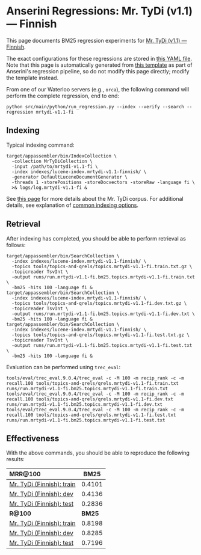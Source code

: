 # Anserini Regressions: Mr. TyDi (v1.1) &mdash; Finnish

This page documents BM25 regression experiments for [Mr. TyDi (v1.1) &mdash; Finnish](https://github.com/castorini/mr.tydi).

The exact configurations for these regressions are stored in [this YAML file](../src/main/resources/regression/mrtydi-v1.1-fi.yaml).
Note that this page is automatically generated from [this template](../src/main/resources/docgen/templates/mrtydi-v1.1-fi.template) as part of Anserini's regression pipeline, so do not modify this page directly; modify the template instead.

From one of our Waterloo servers (e.g., `orca`), the following command will perform the complete regression, end to end:

```
python src/main/python/run_regression.py --index --verify --search --regression mrtydi-v1.1-fi
```

## Indexing

Typical indexing command:

```
target/appassembler/bin/IndexCollection \
  -collection MrTyDiCollection \
  -input /path/to/mrtydi-v1.1-fi \
  -index indexes/lucene-index.mrtydi-v1.1-finnish/ \
  -generator DefaultLuceneDocumentGenerator \
  -threads 1 -storePositions -storeDocvectors -storeRaw -language fi \
  >& logs/log.mrtydi-v1.1-fi &
```

See [this page](https://github.com/castorini/mr.tydi) for more details about the Mr. TyDi corpus.
For additional details, see explanation of [common indexing options](common-indexing-options.md).

## Retrieval

After indexing has completed, you should be able to perform retrieval as follows:

```
target/appassembler/bin/SearchCollection \
  -index indexes/lucene-index.mrtydi-v1.1-finnish/ \
  -topics tools/topics-and-qrels/topics.mrtydi-v1.1-fi.train.txt.gz \
  -topicreader TsvInt \
  -output runs/run.mrtydi-v1.1-fi.bm25.topics.mrtydi-v1.1-fi.train.txt \
  -bm25 -hits 100 -language fi &
target/appassembler/bin/SearchCollection \
  -index indexes/lucene-index.mrtydi-v1.1-finnish/ \
  -topics tools/topics-and-qrels/topics.mrtydi-v1.1-fi.dev.txt.gz \
  -topicreader TsvInt \
  -output runs/run.mrtydi-v1.1-fi.bm25.topics.mrtydi-v1.1-fi.dev.txt \
  -bm25 -hits 100 -language fi &
target/appassembler/bin/SearchCollection \
  -index indexes/lucene-index.mrtydi-v1.1-finnish/ \
  -topics tools/topics-and-qrels/topics.mrtydi-v1.1-fi.test.txt.gz \
  -topicreader TsvInt \
  -output runs/run.mrtydi-v1.1-fi.bm25.topics.mrtydi-v1.1-fi.test.txt \
  -bm25 -hits 100 -language fi &
```

Evaluation can be performed using `trec_eval`:

```
tools/eval/trec_eval.9.0.4/trec_eval -c -M 100 -m recip_rank -c -m recall.100 tools/topics-and-qrels/qrels.mrtydi-v1.1-fi.train.txt runs/run.mrtydi-v1.1-fi.bm25.topics.mrtydi-v1.1-fi.train.txt
tools/eval/trec_eval.9.0.4/trec_eval -c -M 100 -m recip_rank -c -m recall.100 tools/topics-and-qrels/qrels.mrtydi-v1.1-fi.dev.txt runs/run.mrtydi-v1.1-fi.bm25.topics.mrtydi-v1.1-fi.dev.txt
tools/eval/trec_eval.9.0.4/trec_eval -c -M 100 -m recip_rank -c -m recall.100 tools/topics-and-qrels/qrels.mrtydi-v1.1-fi.test.txt runs/run.mrtydi-v1.1-fi.bm25.topics.mrtydi-v1.1-fi.test.txt
```

## Effectiveness

With the above commands, you should be able to reproduce the following results:

| **MRR@100**                                                                                                  | **BM25**  |
|:-------------------------------------------------------------------------------------------------------------|-----------|
| [Mr. TyDi (Finnish): train](https://github.com/castorini/mr.tydi)                                            | 0.4101    |
| [Mr. TyDi (Finnish): dev](https://github.com/castorini/mr.tydi)                                              | 0.4136    |
| [Mr. TyDi (Finnish): test](https://github.com/castorini/mr.tydi)                                             | 0.2836    |
| **R@100**                                                                                                    | **BM25**  |
| [Mr. TyDi (Finnish): train](https://github.com/castorini/mr.tydi)                                            | 0.8198    |
| [Mr. TyDi (Finnish): dev](https://github.com/castorini/mr.tydi)                                              | 0.8285    |
| [Mr. TyDi (Finnish): test](https://github.com/castorini/mr.tydi)                                             | 0.7196    |
